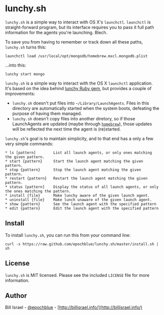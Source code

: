 lunchy.sh
=========

`lunchy.sh` is a simple way to interact with OS X's `launchctl`.
`launchctl` is straight-forward program, but its interface requires you to pass
it full path information for the agents you're launching. Blech.

To save you from having to remember or track down all these paths, `lunchy.sh`
turns this:

    launchctl load /usr/local/opt/mongodb/homebrew.mxcl.mongodb.plist

...into this:

    lunchy start mongo


`lunchy.sh` is a simple way to interact with the OS X `launchctl` application.
It's based on the idea behind [lunchy Ruby gem](https://github.com/mperham/lunchy),
but provides a couple of improvements:

  * `lunchy.sh` doesn't put files into `~/Library/LaunchAgents`. Files in this
directory are automatically started when the system boots, defeating the purpose
of having them managed.
  * `lunchy.sh` doesn't copy files into another diretory, so if those
LaunchAgents are updated (maybe through [`homebrew`](http://mxcl.github.io/homebrew/)),
those updates will be reflected the next time the agent is (re)started.


`lunchy.sh`'s goal is to maintain simplicity, and to that end has a only a few very
simple commands:

    * ls [pattern]        List all launch agents, or only ones matching the given pattern.
    * start {pattern}     Start the launch agent matching the given pattern.
    * stop {pattern}      Stop the launch agent matching the given pattern.
    * restart {pattern}   Restart the launch agent matching the given pattern.
    * status [pattern]    Display the status of all launch agents, or only the ones matching the pattern.
    * install {file}      Make lunchy aware of the given launch agent.
    * uninstall {file}    Make lunch unaware of the given launch agent.
    * show {pattern}      See the launch agent with the specified pattern
    * edit {pattern}      Edit the launch agent with the specified pattern


Install
-------

To install `lunchy.sh`, you can run this from your command line:

    curl -s https://raw.github.com/epochblue/lunchy.sh/master/install.sh | sh


License
-------

`lunchy.sh` is MIT licensed. Please see the included `LICENSE` file for more information.

Author
------

Bill Israel - [@epochblue](https://twitter.com/epochblue) - [http://billisrael.info/](http://billisrael.info/)
